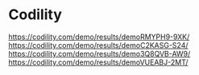 # Codility

https://codility.com/demo/results/demoRMYPH9-9XK/ <br>
https://codility.com/demo/results/demoC2KASG-S24/ <br>
https://codility.com/demo/results/demo3Q8QVB-AW9/ <br>
https://codility.com/demo/results/demoVUEABJ-2MT/ <br>
